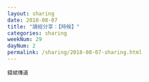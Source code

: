 ```yaml
---
layout: sharing
date: 2018-08-07
title: "讀經分享：【時候】"
categories: sharing
weekNum: 29
dayNum: 2
permalink: /sharing/2018-08-07-sharing.html
---
```



`錢斌傳道`
